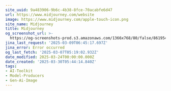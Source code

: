```yaml
---
site_uuid: 9a483906-9b6c-4b38-8fce-70acabfe6d47
url: https://www.midjourney.com/website
image: https://www.midjourney.com/apple-touch-icon.png
site_name: Midjourney
title: Midjourney
og_screenshot_url: >-
  https://og-screenshots-prod.s3.amazonaws.com/1366x768/80/false/8619549a6912c68d5cbd733e4698ec6d69230412e60e2975eb927c791d7737ec.jpeg
jina_last_request: '2025-03-09T06:45:17.697Z'
jina_error: Error occurred
og_last_fetch: '2025-03-07T05:19:02.932Z'
date_modified: 2025-03-24T00:00:00.000Z
date_created: '2025-03-30T05:44:14.840Z'
tags:
- AI-Toolkit
- Model-Producers
- Gen-Ai-Image
---
```










